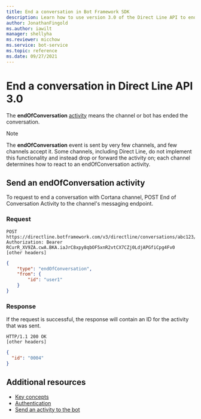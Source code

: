 ```yaml
---
title: End a conversation in Bot Framework SDK
description: Learn how to use version 3.0 of the Direct Line API to end conversations between bots and Cortana channels. See how to set up and send endOfConversation events.
author: JonathanFingold
ms.author: iawilt
manager: shellyha
ms.reviewer: micchow
ms.service: bot-service
ms.topic: reference
ms.date: 09/27/2021
---
```


# End a conversation in Direct Line API 3.0

The **endOfConversation** [activity](https://github.com/Microsoft/botframework-sdk/blob/main/specs/botframework-activity/botframework-activity.md) means the channel or bot has ended the conversation.

> [!NOTE]
> The **endOfConversation** event is sent by very few channels, and few channels accept it. Some channels, including Direct Line, do not implement this functionality and instead drop or forward the activity on; each channel determines how to react to an endOfConversation activity.

## Send an endOfConversation activity

To request to end a conversation with Cortana channel, POST End of Conversation Activity to the channel's messaging endpoint.

### Request

```http
POST https://directline.botframework.com/v3/directline/conversations/abc123/activities
Authorization: Bearer RCurR_XV9ZA.cwA.BKA.iaJrC8xpy8qbOF5xnR2vtCX7CZj0LdjAPGfiCpg4Fv0
[other headers]
```

```json
{
    "type": "endOfConversation",
    "from": {
        "id": "user1"
    }
}
```

### Response

If the request is successful, the response will contain an ID for the activity that was sent.

```http
HTTP/1.1 200 OK
[other headers]
```

```json
{
  "id": "0004"
}
```

## Additional resources

- [Key concepts](bot-framework-rest-direct-line-3-0-concepts.md)
- [Authentication](bot-framework-rest-direct-line-3-0-authentication.md)
- [Send an activity to the bot](bot-framework-rest-direct-line-3-0-send-activity.md)
